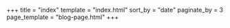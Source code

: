 +++
title = "index"
template = "index.html"
sort_by = "date"
paginate_by = 3
page_template = "blog-page.html"
+++
